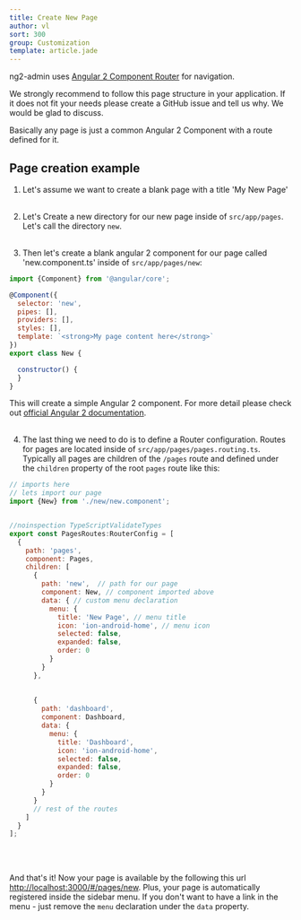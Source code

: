 ```yaml
---
title: Create New Page
author: vl
sort: 300
group: Customization
template: article.jade
---
```


ng2-admin uses [Angular 2 Component Router](https://angular.io/docs/ts/latest/guide/router.html) for navigation.

We strongly recommend to follow this page structure in your application.
If it does not fit your needs please create a GitHub issue and tell us why. We would be glad to discuss. 


Basically any page is just a common Angular 2 Component with a route defined for it.

## Page creation example

1) Let's assume we want to create a blank page with a title 'My New Page'
<br><br>

2) Let's Create a new directory for our new page inside of `src/app/pages`. Let's call the directory `new`.
<br><br>

3) Then let's create a blank angular 2 component for our page called 'new.component.ts' inside of `src/app/pages/new`:

```javascript
import {Component} from '@angular/core';

@Component({
  selector: 'new',
  pipes: [],
  providers: [],
  styles: [],
  template: `<strong>My page content here</strong>`
})
export class New {

  constructor() {
  }
}
```
This will create a simple Angular 2 component. For more detail please check out [official Angular 2 documentation](https://angular.io/docs/ts/latest/guide/displaying-data.html).
<br><br>

4) The last thing we need to do is to define a Router configuration. Routes for pages are located 
inside of `src/app/pages/pages.routing.ts`.
Typically all pages are children of the `/pages` route and defined under the `children` property of the root `pages` route like this:

```javascript
// imports here
// lets import our page
import {New} from './new/new.component';


//noinspection TypeScriptValidateTypes
export const PagesRoutes:RouterConfig = [
  {
    path: 'pages',
    component: Pages,
    children: [
      {
        path: 'new',  // path for our page
        component: New, // component imported above
        data: { // custom menu declaration
          menu: {
            title: 'New Page', // menu title
            icon: 'ion-android-home', // menu icon
            selected: false,
            expanded: false,
            order: 0
          }
        }
      },
      
       
      {
        path: 'dashboard',
        component: Dashboard,
        data: {
          menu: {
            title: 'Dashboard',
            icon: 'ion-android-home',
            selected: false,
            expanded: false,
            order: 0
          }
        }
      }
      // rest of the routes
    ]
  }
];

```
<br><br>

And that's it! Now your page is available by the following this url [http://localhost:3000/#/pages/new](http://localhost:3000/#/pages/new).
Plus, your page is automatically registered inside the sidebar menu. If you don't want to have a link 
in the menu - just remove the `menu` declaration under the `data` property.

